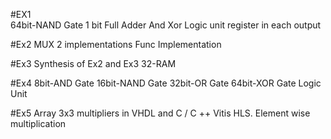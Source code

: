 #EX1																																																																																
64bit-NAND Gate
1 bit Full Adder
And Xor Logic unit
register in each output

#Ex2
MUX 2 implementations
Func Implementation

#Ex3
Synthesis of Ex2 and Ex3
32-RAM

#Ex4
8bit-AND Gate
16bit-NAND Gate
32bit-OR Gate
64bit-XOR Gate
Logic Unit

#Ex5
Array 3x3 multipliers in VHDL and 
C / C ++ Vitis HLS.
Element wise multiplication
